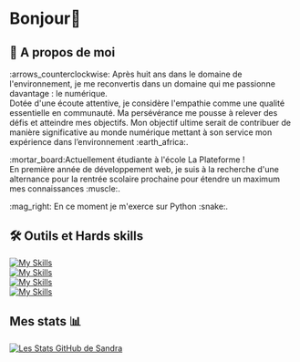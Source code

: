 # Bonjour👋

## :raising_hand: A propos de moi
<p>:arrows_counterclockwise: Après huit ans dans le domaine de l'environnement, je me reconvertis dans un domaine qui me passionne davantage : le numérique.<br>
Dotée d'une écoute attentive, je considère l'empathie comme une qualité essentielle en communauté. Ma persévérance me pousse à relever des défis et atteindre mes objectifs. Mon objectif ultime serait de contribuer de manière significative au monde numérique mettant à son service mon expérience dans l’environnement :earth_africa:.</p>

<p>:mortar_board:Actuellement étudiante à l'école La Plateforme ! <br>
En première année de développement web, je suis à la recherche d'une alternance pour la rentrée scolaire prochaine pour étendre un maximum mes connaissances :muscle:.
</p>
<p>:mag_right: En ce moment je m'exerce sur Python :snake:. </p>


## 🛠️  Outils et Hards skills

[![My Skills](https://skillicons.dev/icons?i=vscode,figma,github,mysql)](https://skillicons.dev)<br>
[![My Skills](https://skillicons.dev/icons?i=js,html,css)](https://skillicons.dev)<br>
[![My Skills](https://skillicons.dev/icons?i=bootstrap)](https://skillicons.dev)<br>
[![My Skills](https://skillicons.dev/icons?i=php,symfony,py)](https://skillicons.dev)

## Mes stats :bar_chart:

[![Les Stats GitHub de Sandra](https://github-readme-stats.vercel.app/api?username=sandraMassonF)](https://github.com/sandraMassonFgithub-readme-stats)

<!--
**sandraMassonF/sandraMassonF** is a ✨ _special_ ✨ repository because its `README.md` (this file) appears on your GitHub profile.

Here are some ideas to get you started:

- 🔭 I’m currently working on ...
- 🌱 I’m currently learning ...
- 👯 I’m looking to collaborate on ...
- 🤔 I’m looking for help with ...
- 💬 Ask me about ...
- 📫 How to reach me: ...
- 😄 Pronouns: ...
- ⚡ Fun fact: ...
-->
